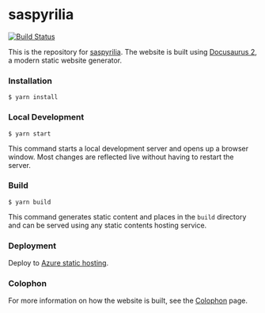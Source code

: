# saspyrilia

[![Build Status](https://dev.azure.com/curtisalexander/saspyrilia/_apis/build/status/curtisalexander.saspyrilia?branchName=master)](https://dev.azure.com/curtisalexander/saspyrilia/_build/latest?definitionId=7&branchName=master)

This is the repository for [saspyrilia](https://www.saspyrilia.com).  The website is built using [Docusaurus 2](https://v2.docusaurus.io/), a modern static website generator.

### Installation

```
$ yarn install
```

### Local Development

```
$ yarn start
```

This command starts a local development server and opens up a browser window. Most changes are reflected live without having to restart the server.

### Build

```
$ yarn build
```

This command generates static content and places in the `build` directory and can be served using any static contents hosting service.

### Deployment

Deploy to [Azure static hosting](https://docs.microsoft.com/en-us/azure/storage/blobs/storage-blob-static-website).

### Colophon
For more information on how the website is built, see the [Colophon](https://www.saspyrilia.com/docs/colophon) page.
